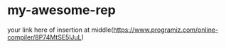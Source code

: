 # my-awesome-rep

your link here  of insertion at middle(https://www.programiz.com/online-compiler/8P74MtSE5lJuL)
